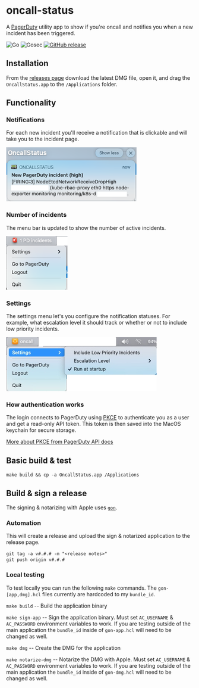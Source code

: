 # oncall-status

A [PagerDuty](https://www.pagerduty.com/) utility app to show if you're oncall and notifies you when a new incident has been triggered.

![Go](https://github.com/mtougeron/oncall-status/workflows/Go/badge.svg) ![Gosec](https://github.com/mtougeron/oncall-status/workflows/Gosec/badge.svg) [![GitHub release](https://img.shields.io/github/v/release/mtougeron/oncall-status?sort=semver)](https://github.com/mtougeron/oncall-status/releases)

## Installation

From the [releases page](https://github.com/mtougeron/oncall-status/releases) download the latest DMG file, open it, and drag the `OncallStatus.app` to the `/Applications` folder.

## Functionality

### Notifications

For each new incident you'll receive a notification that is clickable and will take you to the incident page.

![](images/oncall-status-notification.png)

### Number of incidents

The menu bar is updated to show the number of active incidents.

![](images/oncall-status-1-alert.png)

### Settings

The settings menu let's you configure the notification statuses. For example, what escalation level it should track or whether or not to include low priority incidents.

![](images/oncall-status.png)

### How authentication works

The login connects to PagerDuty using [PKCE](https://oauth.net/2/pkce/) to authenticate you as a user and get a read-only API token. This token is then saved into the MacOS keychain for secure storage.

[More about PKCE from PagerDuty API docs](https://developer.pagerduty.com/docs/app-integration-development/oauth-2-pkce/)

## Basic build & test

```
make build && cp -a OncallStatus.app /Applications
```

## Build & sign a release

The signing & notarizing with Apple uses [`gon`](https://github.com/mitchellh/gon).

### Automation

This will create a release and upload the sign & notarized application to the release page.

```
git tag -a v#.#.# -m "<release notes>"
git push origin v#.#.#
```

### Local testing

To test locally you can run the following `make` commands. The `gon-[app,dmg].hcl` files currently are hardcoded to my `bundle_id`.

`make build` -- Build the application binary

`make sign-app` -- Sign the application binary. Must set `AC_USERNAME` & `AC_PASSWORD` environment variables to work.
If you are testing outside of the main application the `bundle_id` inside of `gon-app.hcl` will need to be changed as well.

`make dmg` -- Create the DMG for the application

`make notarize-dmg` -- Notarize the DMG with Apple. Must set `AC_USERNAME` & `AC_PASSWORD` environment variables to work.
If you are testing outside of the main application the `bundle_id` inside of `gon-dmg.hcl` will need to be changed as well.

